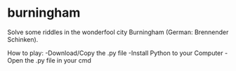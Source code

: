 # burningham
Solve some riddles in the wonderfool city Burningham (German: Brennender Schinken).

How to play:
  -Download/Copy the .py file
  -Install Python to your Computer
  -Open the .py file in your cmd
